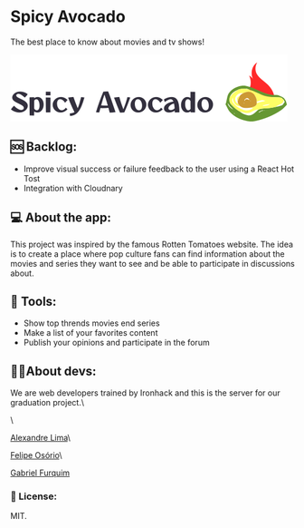 # Spicy Avocado

The best place to know about movies and tv shows!

<img src="./githublogo.svg" alt="Spicy Avocado's Logo" />

## 🆘 Backlog:

- Improve visual success or failure feedback to the user using a React Hot Tost
- Integration with Cloudnary

## 💻 About the app:

This project was inspired by the famous Rotten Tomatoes website. The idea is to create a place where pop culture fans can find information about the movies and series they want to see and be able to participate in discussions about.

## 🔨 Tools:

- Show top thrends movies end series
- Make a list of your favorites content
- Publish your opinions and participate in the forum

## 👨‍💻About devs:

We are web developers trained by Ironhack and this is the server for our graduation project.\

\

[Alexandre Lima](https://www.linkedin.com/in/alexandreatlima/)\

[Felipe Osório](https://www.linkedin.com/in/felipe-osorio/)\

[Gabriel Furquim](https://www.linkedin.com/in/gabriel-furquim52/)

### 📄 License:

MIT.
